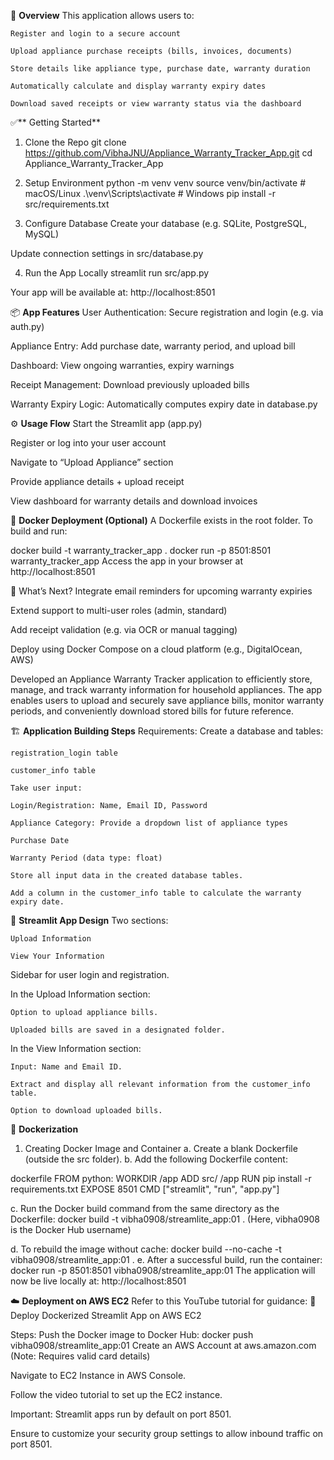 🚀 **Overview**
This application allows users to:

    Register and login to a secure account
    
    Upload appliance purchase receipts (bills, invoices, documents)
    
    Store details like appliance type, purchase date, warranty duration
    
    Automatically calculate and display warranty expiry dates
    
    Download saved receipts or view warranty status via the dashboard

✅** Getting Started**
1. Clone the Repo
git clone https://github.com/VibhaJNU/Appliance_Warranty_Tracker_App.git
cd Appliance_Warranty_Tracker_App

2. Setup Environment
python -m venv venv
source venv/bin/activate           # macOS/Linux
.\venv\Scripts\activate            # Windows
pip install -r src/requirements.txt

3. Configure Database
Create your database (e.g. SQLite, PostgreSQL, MySQL)

Update connection settings in src/database.py

4. Run the App Locally
streamlit run src/app.py

Your app will be available at:
http://localhost:8501

📦 **App Features**
User Authentication: Secure registration and login (e.g. via auth.py)

Appliance Entry: Add purchase date, warranty period, and upload bill

Dashboard: View ongoing warranties, expiry warnings

Receipt Management: Download previously uploaded bills

Warranty Expiry Logic: Automatically computes expiry date in database.py


⚙️ **Usage Flow**
Start the Streamlit app (app.py)

Register or log into your user account

Navigate to “Upload Appliance” section

Provide appliance details + upload receipt

View dashboard for warranty details and download invoices

📂 **Docker Deployment (Optional)**
A Dockerfile exists in the root folder. To build and run:

docker build -t warranty_tracker_app .
docker run -p 8501:8501 warranty_tracker_app
Access the app in your browser at http://localhost:8501

🙌 What’s Next?
Integrate email reminders for upcoming warranty expiries

Extend support to multi-user roles (admin, standard)

Add receipt validation (e.g. via OCR or manual tagging)

Deploy using Docker Compose on a cloud platform (e.g., DigitalOcean, AWS)








Developed an Appliance Warranty Tracker application to efficiently store, manage, and track warranty information for household appliances. The app enables users to upload and securely save appliance bills, monitor warranty periods, and conveniently download stored bills for future reference.

🏗️ **Application Building Steps**
Requirements:
    Create a database and tables:
    
    registration_login table
    
    customer_info table
    
    Take user input:
    
    Login/Registration: Name, Email ID, Password
    
    Appliance Category: Provide a dropdown list of appliance types
    
    Purchase Date
    
    Warranty Period (data type: float)
    
    Store all input data in the created database tables.
    
    Add a column in the customer_info table to calculate the warranty expiry date.

🎯 **Streamlit App Design**
Two sections:

    Upload Information
    
    View Your Information

Sidebar for user login and registration.

In the Upload Information section:

    Option to upload appliance bills.
    
    Uploaded bills are saved in a designated folder.

In the View Information section:

    Input: Name and Email ID.
    
    Extract and display all relevant information from the customer_info table.
    
    Option to download uploaded bills.

🐳 **Dockerization**
1. Creating Docker Image and Container
a. Create a blank Dockerfile (outside the src folder).
b. Add the following Dockerfile content:

dockerfile
FROM python:<version>
WORKDIR /app
ADD src/ /app
RUN pip install -r requirements.txt
EXPOSE 8501
CMD ["streamlit", "run", "app.py"]

c. Run the Docker build command from the same directory as the Dockerfile:
    docker build -t vibha0908/streamlite_app:01 .
    (Here, vibha0908 is the Docker Hub username)

d. To rebuild the image without cache:
docker build --no-cache -t vibha0908/streamlite_app:01 .
e. After a successful build, run the container:
docker run -p 8501:8501 vibha0908/streamlite_app:01
The application will now be live locally at: http://localhost:8501

☁️ **Deployment on AWS EC2**
Refer to this YouTube tutorial for guidance:
🔗 Deploy Dockerized Streamlit App on AWS EC2

Steps:
Push the Docker image to Docker Hub:
docker push vibha0908/streamlite_app:01
Create an AWS Account at aws.amazon.com
(Note: Requires valid card details)

Navigate to EC2 Instance in AWS Console.

Follow the video tutorial to set up the EC2 instance.

Important: Streamlit apps run by default on port 8501.

Ensure to customize your security group settings to allow inbound traffic on port 8501.




